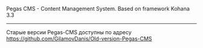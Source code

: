 Pegas CMS - Content Management System. Based on framework Kohana 3.3

---------------
Старые версии Pegas-CMS доступны по адресу https://github.com/GilamovDanis/Old-version-Pegas-CMS